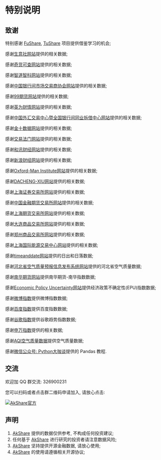 # 特别说明

## 致谢

特别感谢 [FuShare](https://github.com/jindaxiang/fushare), [TuShare](https://github.com/waditu/tushare) 项目提供借鉴学习的机会;

感谢[生意社网站](http://www.100ppi.com/)提供的相关数据;

感谢[奇货可查网站](https://qhkch.com/)提供的相关数据;

感谢[智道智科网站](https://www.ziasset.com/)提供的相关数据;

感谢[中国银行间市场交易商协会网站](http://www.nafmii.org.cn/)提供的相关数据;

感谢[99期货网站](http://www.99qh.com/)提供的相关数据;

感谢[英为财情网站](https://cn.investing.com/)提供的相关数据;

感谢[中国外汇交易中心暨全国银行间同业拆借中心网站](http://www.chinamoney.com.cn/chinese/)提供的相关数据;

感谢[金十数据网站](https://www.jin10.com/)提供的相关数据;

感谢[交易法门网站](https://www.jiaoyifamen.com/)提供的相关数据;

感谢[和讯财经网站](http://www.hexun.com/)提供的相关数据;

感谢[新浪财经网站](https://finance.sina.com.cn/)提供的相关数据;

感谢[Oxford-Man Institute网站](https://realized.oxford-man.ox.ac.uk/)提供的相关数据;

感谢[DACHENG-XIU网站](https://dachxiu.chicagobooth.edu/)提供的相关数据;

感谢[上海证券交易所网站](http://www.sse.com.cn/assortment/options/price/)提供的相关数据;

感谢[中国金融期货交易所网站](http://www.cffex.com.cn/)提供的相关数据;

感谢[上海期货交易所网站](http://www.shfe.com.cn/)提供的相关数据;

感谢[大连商品交易所网站](http://www.dce.com.cn/)提供的相关数据;

感谢[郑州商品交易所网站](http://www.czce.com.cn/)提供的相关数据;

感谢[上海国际能源交易中心网站](http://www.ine.com.cn/)提供的相关数据;

感谢[timeanddate网站](https://www.timeanddate.com/)提供的日出和日落数据;

感谢[河北省空气质量预报信息发布系统网站](http://110.249.223.67/publish/)提供的河北省空气质量数据;

感谢[南华期货网站](http://www.nanhua.net/nhzc/varietytrend.html)提供南华期货-南华指数数据;

感谢[Economic Policy Uncertainty网站](http://www.nanhua.net/nhzc/varietytrend.html)提供经济政策不确定性(EPU)指数数据;

感谢[微博指数](https://data.weibo.com/index/newindex)提供微博指数数据;

感谢[百度指数](http://index.baidu.com/v2/main/index.html)提供百度指数数据;

感谢[谷歌指数](https://trends.google.com/trends/?geo=US)提供谷歌趋势指数数据;

感谢[申万指数](http://www.swsindex.com/idx0120.aspx?columnid=8832)提供的相关数据;

感谢[AQI空气质量数据](https://www.aqistudy.cn/)提供空气质量数据;

感谢[微信公众号: Python大咖谈](https://upload-images.jianshu.io/upload_images/3240514-61004f2c71be4a0b.png)提供的 Pandas 教程.

## 交流

欢迎加 QQ 群交流: 326900231

您可以扫码或者点击群二维码申请加入, 请放心点击:

<a target="_blank" href="https://shang.qq.com/wpa/qunwpa?idkey=aacb87089dd5ecb8c6620ce391de15b92310cfb65e3b37f37eb465769e3fc1a3"><img border="0" src="https://jfds-1252952517.cos.ap-chengdu.myqcloud.com/akshare/qq/akshare_md_fold_1569925684166.png" alt="AkShare官方" title="AkShare官方"></a>

## 声明

1. [AkShare](https://github.com/jindaxiang/akshare) 提供的数据仅供参考, 不构成任何投资建议;
2. 任何基于 [AkShare](https://github.com/jindaxiang/akshare) 进行研究的投资者请注意数据风险;
3. [AkShare](https://github.com/jindaxiang/akshare) 坚持提供开源金融数据, 请放心使用;
4. [AkShare](https://github.com/jindaxiang/akshare) 的使用请遵循相关开源协议;

